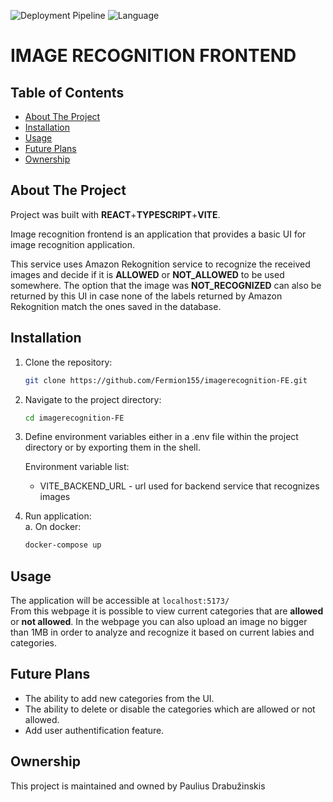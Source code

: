 ![Deployment Pipeline](https://github.com/Fermion155/imagerecognition-FE/actions/workflows/github-ci.yml/badge.svg)
![Language](https://img.shields.io/badge/language-React-blue)

# IMAGE RECOGNITION FRONTEND

## Table of Contents

- [About The Project](#about-the-project)
- [Installation](#installation)
- [Usage](#usage)
- [Future Plans](#future-plans)
- [Ownership](#ownership)

## About The Project

Project was built with **REACT**+**TYPESCRIPT**+**VITE**.

Image recognition frontend is an application that provides a basic UI for image recognition application.

This service uses Amazon Rekognition service to recognize the received images and decide if it is **ALLOWED** or **NOT_ALLOWED** to be used somewhere. The option that the image was **NOT_RECOGNIZED** can also be returned by this UI in case none of the labels returned by Amazon Rekognition match the ones saved in the database.

## Installation

1. Clone the repository:
   ```sh
   git clone https://github.com/Fermion155/imagerecognition-FE.git
   ```
2. Navigate to the project directory:
   ```sh
   cd imagerecognition-FE
   ```
3. Define environment variables either in a .env file within the project directory or by exporting them in the shell.

   Environment variable list:

   - VITE_BACKEND_URL - url used for backend service that recognizes images

4. Run application:  
   a. On docker:
   ```sh
   docker-compose up
   ```

## Usage

The application will be accessible at `localhost:5173/`  
From this webpage it is possible to view current categories that are **allowed** or **not allowed**.
In the webpage you can also upload an image no bigger than 1MB in order to analyze and recognize it based on current labies and categories.

## Future Plans

- The ability to add new categories from the UI.
- The ability to delete or disable the categories which are allowed or not allowed.
- Add user authentification feature.

## Ownership

This project is maintained and owned by Paulius Drabužinskis
